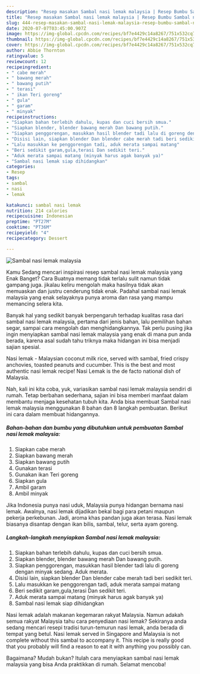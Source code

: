 ```yaml
---
description: "Resep masakan Sambal nasi lemak malaysia | Resep Bumbu Sambal nasi lemak malaysia Yang Bisa Manjain Lidah"
title: "Resep masakan Sambal nasi lemak malaysia | Resep Bumbu Sambal nasi lemak malaysia Yang Bisa Manjain Lidah"
slug: 444-resep-masakan-sambal-nasi-lemak-malaysia-resep-bumbu-sambal-nasi-lemak-malaysia-yang-bisa-manjain-lidah
date: 2020-07-07T03:45:00.907Z
image: https://img-global.cpcdn.com/recipes/bf7e4429c14a8267/751x532cq70/sambal-nasi-lemak-malaysia-foto-resep-utama.jpg
thumbnail: https://img-global.cpcdn.com/recipes/bf7e4429c14a8267/751x532cq70/sambal-nasi-lemak-malaysia-foto-resep-utama.jpg
cover: https://img-global.cpcdn.com/recipes/bf7e4429c14a8267/751x532cq70/sambal-nasi-lemak-malaysia-foto-resep-utama.jpg
author: Abbie Thornton
ratingvalue: 5
reviewcount: 12
recipeingredient:
- " cabe merah"
- " bawang merah"
- " bawang putih"
- " terasi"
- " ikan Teri goreng"
- " gula"
- " garam"
- " minyak"
recipeinstructions:
- "Siapkan bahan terlebih dahulu, kupas dan cuci bersih smua."
- "Siapkan blender, blender bawang merah Dan bawang putih."
- "Siapkan penggorengan, masukkan hasil blender tadi lalu di goreng dengan minyak sedang. Aduk merata."
- "Disisi lain, siapkan blender Dan blender cabe merah tadi beri sedikit teri."
- "Lalu masukkan ke penggorengan tadi, aduk merata sampai matang"
- "Beri sedikit garam,gula,terasi Dan sedikit teri."
- "Aduk merata sampai matang (minyak harus agak banyak ya)"
- "Sambal nasi lemak siap dihidangkan"
categories:
- Resep
tags:
- sambal
- nasi
- lemak

katakunci: sambal nasi lemak 
nutrition: 214 calories
recipecuisine: Indonesian
preptime: "PT27M"
cooktime: "PT36M"
recipeyield: "4"
recipecategory: Dessert

---
```



![Sambal nasi lemak malaysia](https://img-global.cpcdn.com/recipes/bf7e4429c14a8267/751x532cq70/sambal-nasi-lemak-malaysia-foto-resep-utama.jpg)

Kamu Sedang mencari inspirasi resep sambal nasi lemak malaysia yang Enak Banget? Cara Buatnya memang tidak terlalu sulit namun tidak gampang juga. jikalau keliru mengolah maka hasilnya tidak akan memuaskan dan justru cenderung tidak enak. Padahal sambal nasi lemak malaysia yang enak selayaknya punya aroma dan rasa yang mampu memancing selera kita.

Banyak hal yang sedikit banyak berpengaruh terhadap kualitas rasa dari sambal nasi lemak malaysia, pertama dari jenis bahan, lalu pemilihan bahan segar, sampai cara mengolah dan menghidangkannya. Tak perlu pusing jika ingin menyiapkan sambal nasi lemak malaysia yang enak di mana pun anda berada, karena asal sudah tahu triknya maka hidangan ini bisa menjadi sajian spesial.

Nasi lemak - Malaysian coconut milk rice, served with sambal, fried crispy anchovies, toasted peanuts and cucumber. This is the best and most authentic nasi lemak recipe! Nasi Lemak is the de facto national dish of Malaysia.


Nah, kali ini kita coba, yuk, variasikan sambal nasi lemak malaysia sendiri di rumah. Tetap berbahan sederhana, sajian ini bisa memberi manfaat dalam membantu menjaga kesehatan tubuh kita. Anda bisa membuat Sambal nasi lemak malaysia menggunakan 8 bahan dan 8 langkah pembuatan. Berikut ini cara dalam membuat hidangannya.

<!--inarticleads1-->

##### Bahan-bahan dan bumbu yang dibutuhkan untuk pembuatan Sambal nasi lemak malaysia:

1. Siapkan  cabe merah
1. Siapkan  bawang merah
1. Siapkan  bawang putih
1. Gunakan  terasi
1. Gunakan  ikan Teri goreng
1. Siapkan  gula
1. Ambil  garam
1. Ambil  minyak


Jika Indonesia punya nasi uduk, Malaysia punya hidangan bernama nasi lemak. Awalnya, nasi lemak dijadikan bekal bagi para petani maupun pekerja perkebunan. Jadi, aroma khas pandan juga akan terasa. Nasi lemak biasanya disantap dengan ikan bilis, sambal, telur, serta ayam goreng. 

<!--inarticleads2-->

##### Langkah-langkah menyiapkan Sambal nasi lemak malaysia:

1. Siapkan bahan terlebih dahulu, kupas dan cuci bersih smua.
1. Siapkan blender, blender bawang merah Dan bawang putih.
1. Siapkan penggorengan, masukkan hasil blender tadi lalu di goreng dengan minyak sedang. Aduk merata.
1. Disisi lain, siapkan blender Dan blender cabe merah tadi beri sedikit teri.
1. Lalu masukkan ke penggorengan tadi, aduk merata sampai matang
1. Beri sedikit garam,gula,terasi Dan sedikit teri.
1. Aduk merata sampai matang (minyak harus agak banyak ya)
1. Sambal nasi lemak siap dihidangkan


Nasi lemak adalah makanan kegemaran rakyat Malaysia. Namun adakah semua rakyat Malaysia tahu cara penyediaan nasi lemak? Sekiranya anda sedang mencari resepi tradisi turun-temurun nasi lemak, anda berada di tempat yang betul. Nasi lemak served in Singapore and Malaysia is not complete without this sambal to accompany it. This recipe is really good that you probably will find a reason to eat it with anything you possibly can. 

Bagaimana? Mudah bukan? Itulah cara menyiapkan sambal nasi lemak malaysia yang bisa Anda praktikkan di rumah. Selamat mencoba!
